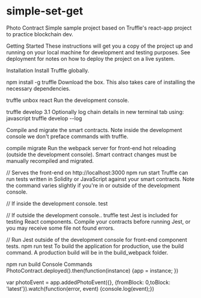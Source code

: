 # simple-set-get

Photo Contract
Simple sample project based on Truffle's react-app project to practice blockchain dev.

Getting Started
These instructions will get you a copy of the project up and running on your local machine for development and testing purposes. See deployment for notes on how to deploy the project on a live system.

Installation
Install Truffle globally.

npm install -g truffle
Download the box. This also takes care of installing the necessary dependencies.

truffle unbox react
Run the development console.

truffle develop
3.1 Optionally log chain details in new terminal tab using: javascript truffle develop --log

Compile and migrate the smart contracts. Note inside the development console we don't preface commands with truffle.

compile
migrate
Run the webpack server for front-end hot reloading (outside the development console). Smart contract changes must be manually recompiled and migrated.

// Serves the front-end on http://localhost:3000
npm run start
Truffle can run tests written in Solidity or JavaScript against your smart contracts. Note the command varies slightly if you're in or outside of the development console.

// If inside the development console.
test

// If outside the development console..
truffle test
Jest is included for testing React components. Compile your contracts before running Jest, or you may receive some file not found errors.

// Run Jest outside of the development console for front-end component tests.
npm run test
To build the application for production, use the build command. A production build will be in the build_webpack folder.

npm run build
Console Commands
PhotoContract.deployed().then(function(instance) {app = instance; })

var photoEvent = app.addedPhotoEvent({}, {fromBlock: 0,toBlock: 'latest'}).watch(function(error, event) {console.log(event);})
